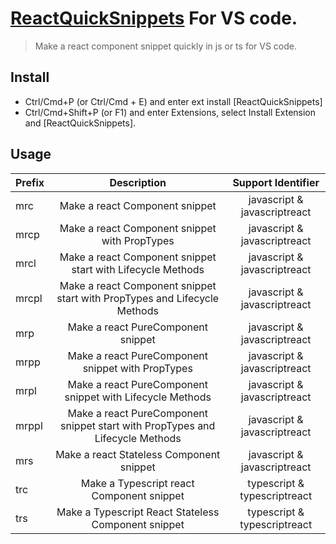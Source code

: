 # [ReactQuickSnippets](https://marketplace.visualstudio.com/items?itemName=Cecil.RQS#overview) For VS code.
> Make a react component snippet quickly in js or ts for VS code.

## Install

* Ctrl/Cmd+P (or Ctrl/Cmd + E) and enter ext install [ReactQuickSnippets]
* Ctrl/Cmd+Shift+P (or F1) and enter Extensions, select Install Extension and [ReactQuickSnippets].

## Usage

| Prefix           |  Description                                       | Support Identifier           |
| ---------------- |:--------------------------------------------------:|:----------------------------:|
| mrc      |  Make a react Component snippet                    | javascript & javascriptreact |
| mrcp     |  Make a react Component snippet with PropTypes     | javascript & javascriptreact |
| mrcl     |  Make a react Component snippet start with Lifecycle Methods  | javascript & javascriptreact |
| mrcpl    |  Make a react Component snippet start with PropTypes and Lifecycle Methods | javascript & javascriptreact |
| mrp      |  Make a react PureComponent snippet                | javascript & javascriptreact |
| mrpp     |  Make a react PureComponent snippet with PropTypes | javascript & javascriptreact |
| mrpl     |  Make a react PureComponent snippet with Lifecycle Methods        | javascript & javascriptreact |
| mrppl    |  Make a react PureComponent snippet start with PropTypes and Lifecycle Methods | javascript & javascriptreact |
| mrs      |  Make a react Stateless Component snippet | javascript & javascriptreact |
| trc      |  Make a Typescript react Component snippet | typescript & typescriptreact |
| trs      |  Make a Typescript React Stateless Component snippet | typescript & typescriptreact |
